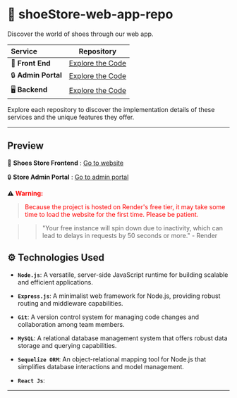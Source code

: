 # 👟 shoeStore-web-app-repo

Discover the world of shoes through our web app. 

| **Service**           |                                   **Repository**                                    |
| :---------------------| :---------------------------------------------------------------------------------: |
| 📃 **Front End**      | [Explore the Code](https://github.com/manojkumar-0108/shoes-store-frontend)        |
| 🔒 **Admin Portal**   | [Explore the Code](https://github.com/manojkumar-0108/shoes-store-admin-service)   |
| 🖥️ **Backend**        | [Explore the Code](https://github.com/manojkumar-0108/shoes-store-backend)         |

Explore each repository to discover the implementation details of these services and the unique features they offer.

---

## Preview

📃 **Shoes Store Frontend** : [Go to website](https://shoes-store-frontend.onrender.com/)        

🔒 **Store Admin Portal** : [Go to admin portal](https://shoes-store-admin-service.onrender.com/)   

⚠️ **<font color=red>Warning:</font>**

> <font color=red>Because the project is hosted on Render's free tier, it may take some time to load the website for the first time. Please be patient.</font>

> > "Your free instance will spin down due to inactivity, which can lead to delays in requests by 50 seconds or more." - Render

## ⚙️ Technologies Used

- **`Node.js`**: A versatile, server-side JavaScript runtime for building scalable and efficient applications.

- **`Express.js`**: A minimalist web framework for Node.js, providing robust routing and middleware capabilities.

- **`Git`**: A version control system for managing code changes and collaboration among team members.

- **`MySQL`**: A relational database management system that offers robust data storage and querying capabilities.

- **`Sequelize ORM`**: An object-relational mapping tool for Node.js that simplifies database interactions and model management.

- **`React Js`**: 

---
